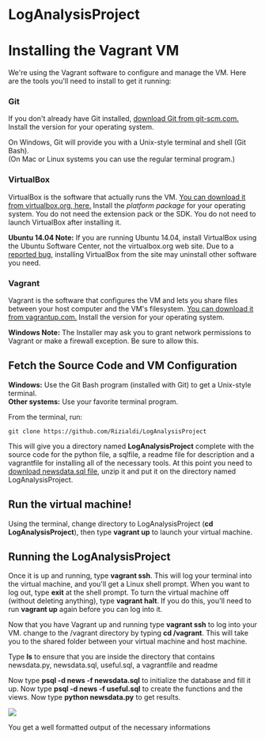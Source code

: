 # LogAnalysisProject

# Installing the Vagrant VM

We're using the Vagrant software to configure and manage the VM. Here are the tools you'll need to install to get it running:

### Git

If you don't already have Git installed, [download Git from git-scm.com.](http://git-scm.com/downloads) Install the version for your operating system.

On Windows, Git will provide you with a Unix-style terminal and shell (Git Bash).  
(On Mac or Linux systems you can use the regular terminal program.)


### VirtualBox

VirtualBox is the software that actually runs the VM. [You can download it from virtualbox.org, here.](https://www.virtualbox.org/wiki/Downloads)  Install the *platform package* for your operating system.  You do not need the extension pack or the SDK. You do not need to launch VirtualBox after installing it.

**Ubuntu 14.04 Note:** If you are running Ubuntu 14.04, install VirtualBox using the Ubuntu Software Center, not the virtualbox.org web site. Due to a [reported bug](http://ubuntuforums.org/showthread.php?t=2227131), installing VirtualBox from the site may uninstall other software you need.

### Vagrant

Vagrant is the software that configures the VM and lets you share files between your host computer and the VM's filesystem.  [You can download it from vagrantup.com.](https://www.vagrantup.com/downloads) Install the version for your operating system.

**Windows Note:** The Installer may ask you to grant network permissions to Vagrant or make a firewall exception. Be sure to allow this.

## Fetch the Source Code and VM Configuration

**Windows:** Use the Git Bash program (installed with Git) to get a Unix-style terminal.  
**Other systems:** Use your favorite terminal program.

From the terminal, run:

    git clone https://github.com/Rizialdi/LogAnalysisProject

This will give you a directory named **LogAnalysisProject** complete with the source code for the python file, a sqlfile, a readme file for description and a vagrantfile for installing all of the necessary tools. 
At this point you need to [download newsdata.sql file](https://d17h27t6h515a5.cloudfront.net/topher/2016/August/57b5f748_newsdata/newsdata.zip), unzip it and put it on
the directory named LogAnalysisProject.


## Run the virtual machine!

Using the terminal, change directory to LogAnalysisProject (**cd LogAnalysisProject**), then type **vagrant up** to launch your virtual machine.


## Running the LogAnalysisProject
Once it is up and running, type **vagrant ssh**. This will log your terminal into the virtual machine, and you'll get a Linux shell prompt. When you want to log out, type **exit** at the shell prompt.  To turn the virtual machine off (without deleting anything), type **vagrant halt**. If you do this, you'll need to run **vagrant up** again before you can log into it.


Now that you have Vagrant up and running type **vagrant ssh** to log into your VM.  change to the /vagrant directory by typing **cd /vagrant**. This will take you to the shared folder between your virtual machine and host machine.

Type **ls** to ensure that you are inside the directory that contains newsdata.py, newsdata.sql, useful.sql, a vagrantfile and readme

Now type **psql -d news -f newsdata.sql** to initialize the database and fill it up.
Now type **psql -d news -f useful.sql** to create the functions and the views.
Now type **python newsdata.py** to get results.

![](https://i.imgur.com/UnDod5E.png)

You get a well formatted output of the necessary informations

